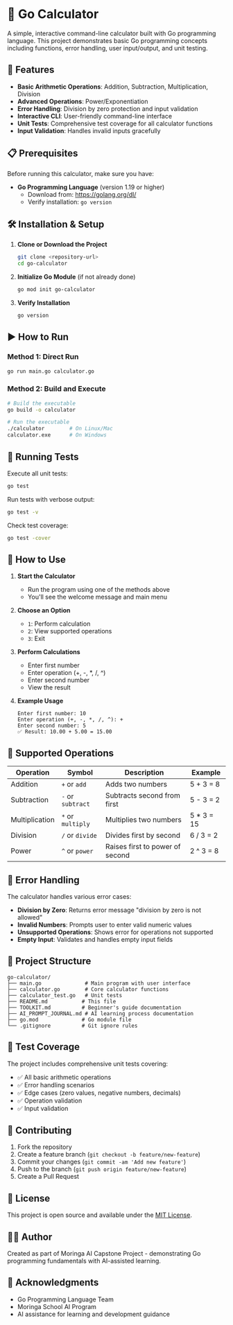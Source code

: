 # 🧮 Go Calculator

A simple, interactive command-line calculator built with Go programming language. This project demonstrates basic Go programming concepts including functions, error handling, user input/output, and unit testing.

## 🚀 Features

- **Basic Arithmetic Operations**: Addition, Subtraction, Multiplication, Division
- **Advanced Operations**: Power/Exponentiation
- **Error Handling**: Division by zero protection and input validation
- **Interactive CLI**: User-friendly command-line interface
- **Unit Tests**: Comprehensive test coverage for all calculator functions
- **Input Validation**: Handles invalid inputs gracefully

## 📋 Prerequisites

Before running this calculator, make sure you have:

- **Go Programming Language** (version 1.19 or higher)
  - Download from: https://golang.org/dl/
  - Verify installation: `go version`

## 🛠️ Installation & Setup

1. **Clone or Download the Project**
   ```bash
   git clone <repository-url>
   cd go-calculator
   ```

2. **Initialize Go Module** (if not already done)
   ```bash
   go mod init go-calculator
   ```

3. **Verify Installation**
   ```bash
   go version
   ```

## ▶️ How to Run

### Method 1: Direct Run
```bash
go run main.go calculator.go
```

### Method 2: Build and Execute
```bash
# Build the executable
go build -o calculator

# Run the executable
./calculator        # On Linux/Mac
calculator.exe      # On Windows
```

## 🧪 Running Tests

Execute all unit tests:
```bash
go test
```

Run tests with verbose output:
```bash
go test -v
```

Check test coverage:
```bash
go test -cover
```

## 📖 How to Use

1. **Start the Calculator**
   - Run the program using one of the methods above
   - You'll see the welcome message and main menu

2. **Choose an Option**
   - `1`: Perform calculation
   - `2`: View supported operations
   - `3`: Exit

3. **Perform Calculations**
   - Enter first number
   - Enter operation (+, -, *, /, ^)
   - Enter second number
   - View the result

4. **Example Usage**
   ```
   Enter first number: 10
   Enter operation (+, -, *, /, ^): +
   Enter second number: 5
   ✅ Result: 10.00 + 5.00 = 15.00
   ```

## 🔧 Supported Operations

| Operation | Symbol | Description | Example |
|-----------|--------|-------------|---------|
| Addition | `+` or `add` | Adds two numbers | 5 + 3 = 8 |
| Subtraction | `-` or `subtract` | Subtracts second from first | 5 - 3 = 2 |
| Multiplication | `*` or `multiply` | Multiplies two numbers | 5 * 3 = 15 |
| Division | `/` or `divide` | Divides first by second | 6 / 3 = 2 |
| Power | `^` or `power` | Raises first to power of second | 2 ^ 3 = 8 |

## 🚨 Error Handling

The calculator handles various error cases:

- **Division by Zero**: Returns error message "division by zero is not allowed"
- **Invalid Numbers**: Prompts user to enter valid numeric values
- **Unsupported Operations**: Shows error for operations not supported
- **Empty Input**: Validates and handles empty input fields

## 📁 Project Structure

```
go-calculator/
├── main.go              # Main program with user interface
├── calculator.go        # Core calculator functions
├── calculator_test.go   # Unit tests
├── README.md           # This file
├── TOOLKIT.md          # Beginner's guide documentation
├── AI_PROMPT_JOURNAL.md # AI learning process documentation
├── go.mod              # Go module file
└── .gitignore          # Git ignore rules
```

## 🧪 Test Coverage

The project includes comprehensive unit tests covering:

- ✅ All basic arithmetic operations
- ✅ Error handling scenarios
- ✅ Edge cases (zero values, negative numbers, decimals)
- ✅ Operation validation
- ✅ Input validation

## 🤝 Contributing

1. Fork the repository
2. Create a feature branch (`git checkout -b feature/new-feature`)
3. Commit your changes (`git commit -am 'Add new feature'`)
4. Push to the branch (`git push origin feature/new-feature`)
5. Create a Pull Request

## 📝 License

This project is open source and available under the [MIT License](LICENSE).

## 👨‍💻 Author

Created as part of Moringa AI Capstone Project - demonstrating Go programming fundamentals with AI-assisted learning.

## 🙏 Acknowledgments

- Go Programming Language Team
- Moringa School AI Program
- AI assistance for learning and development guidance